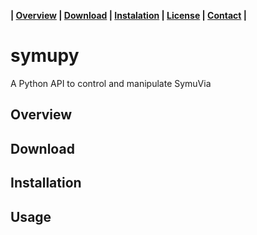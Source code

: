 **| [Overview](#overview) | [Download](#download) | [Instalation](#installation) | [License](#license) | [Contact](#contact) |**

# symupy

A Python API to control and manipulate SymuVia

## Overview 

## Download 

## Installation 

## Usage 
